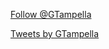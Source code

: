 <a href="https://twitter.com/GTampella?ref_src=twsrc%5Etfw" class="twitter-follow-button" data-show-count="false">Follow @GTampella</a><script async src="https://platform.twitter.com/widgets.js" charset="utf-8"></script>

<a class="twitter-timeline" href="https://twitter.com/GTampella?ref_src=twsrc%5Etfw">Tweets by GTampella</a> <script async src="https://platform.twitter.com/widgets.js" charset="utf-8"></script>
